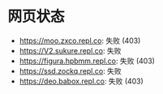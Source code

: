 # 网页状态
- https://moo.zxco.repl.co: 失败 (403)
- https://V2.sukure.repl.co: 失败
- https://figura.hpbmm.repl.co: 失败 (403)
- https://ssd.zockq.repl.co: 失败
- https://deo.babox.repl.co: 失败 (403)
